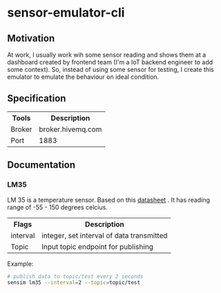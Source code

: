 # sensor-emulator-cli
## Motivation
At work, I usually work wih some sensor reading and shows them at a dashboard created by 
frontend team (I'm a IoT backend engineer to add some context). So, instead of using some sensor for testing, 
I create this emulator to emulate the behaviour on ideal condition.
## Specification
<table>
  <tr>
    <th>Tools</th>
    <th>Description</th>
  <tr>
    <td>Broker</td>
    <td>broker.hivemq.com</td>
  </tr>
  <tr>
    <td>Port</td>
    <td>1883</td>
  </tr>
 </tr>
</table>

## Documentation
### LM35
LM 35 is a temperature sensor. Based on this [datasheet](https://www.ti.com/lit/ds/symlink/lm35.pdf?HQS=TI-null-null-alldatasheets-df-pf-SEP-wwe)
. It has reading range of -55 - 150 degrees celcius.
<table>
  <tr>
    <th>Flags</th>
    <th>Description</th>
  <tr>
    <td>interval</td>
    <td>integer, set interval of data transmitted</td>
  </tr>
  <tr>
    <td>Topic</td>
    <td>Input topic endpoint for publishing</td>
  </tr>
 </tr>
</table>

Example:
```bash
# publish data to topic/test every 2 seconds
sensim lm35 --interval=2 --topic=topic/test
```